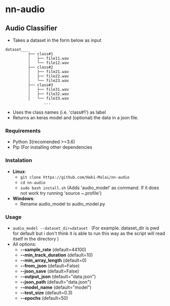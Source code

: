 # nn-audio
## Audio Classifier
- Takes a dataset in the form below as input

```
dataset___
          ├── class#1
          │   ├── file11.wav
          │   └── file12.wav
          ├── class#2
          │   ├── file21.wav
          │   ├── file22.wav
          │   └── file23.wav
          ├── class#3
          │   ├── file31.wav
          │   ├── file32.wav
          │   └── file33.wav
                 ...
 ```
 - Uses the class names (i.e. 'class#1') as label
 - Returns an keras model and (optional) the data in a json file.

### Requirements
   - Python 3(recomended >=3.6)
   - Pip (For installing other dependencies

### Instalation
  - **Linux**:
    - `git clone https://github.com/Haki-Malai/nn-audio`
    - `cd nn-audio`
    - `sudo bash install.sh` (Adds 'audio_model' as command. If it does not work try running 'source ~\.profile')
  - **Windows**:
    - Rename audio_model to audio_model.py

### Usage
  - `audio_model --dataset_dir=dataset ` (For example. dataset_dir is pwd for default but i don't think it is able to run this way as the script will read itself in the directory )
  - All options:
     - **--sample_rate** (default=44100)
     - **--min_track_duration** (default=10)
     - **--min_array_length** (default=0)
     - **--from_json** (default=False)
     - **--json_save** (default=False)
     - **--output_json** (default="data.json")
     - **--json_path** (default="data.json")
     - **--model_name** (default="model")
     - **--test_size** (default=0.3)
     - **--epochs** (default=50)
